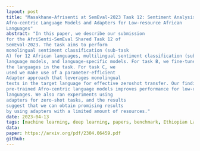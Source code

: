 ```yaml
---
layout: post
title: "Masakhane-Afrisenti at SemEval-2023 Task 12: Sentiment Analysis using
Afro-centric Language Models and Adapters for Low-resource African
Languages"
abstract: "In this paper, we describe our submission
for the AfriSenti-SemEval Shared Task 12 of
SemEval-2023. The task aims to perform
monolingual sentiment classification (sub-task
A) for 12 African languages, multilingual sentiment classification (sub-task B), and zeroshot sentiment classification (task C). For subtask A, we conducted experiments using classical machine learning classifiers, Afro-centric
language models, and language-specific models. For task B, we fine-tuned multilingual pretrained language models that support many of
the languages in the task. For task C, we
used we make use of a parameter-efficient
Adapter approach that leverages monolingual
texts in the target language for effective zeroshot transfer. Our findings suggest that using
pre-trained Afro-centric language models improves performance for low-resource African
languages. We also ran experiments using
adapters for zero-shot tasks, and the results
suggest that we can obtain promising results
by using adapters with a limited amount of resources."
date: 2023-04-13
tags: [machine learning, deep learning, papers, benchmark, Ethiopian Language NLP]
data: 
paper: https://arxiv.org/pdf/2304.06459.pdf
github: 
---
```


